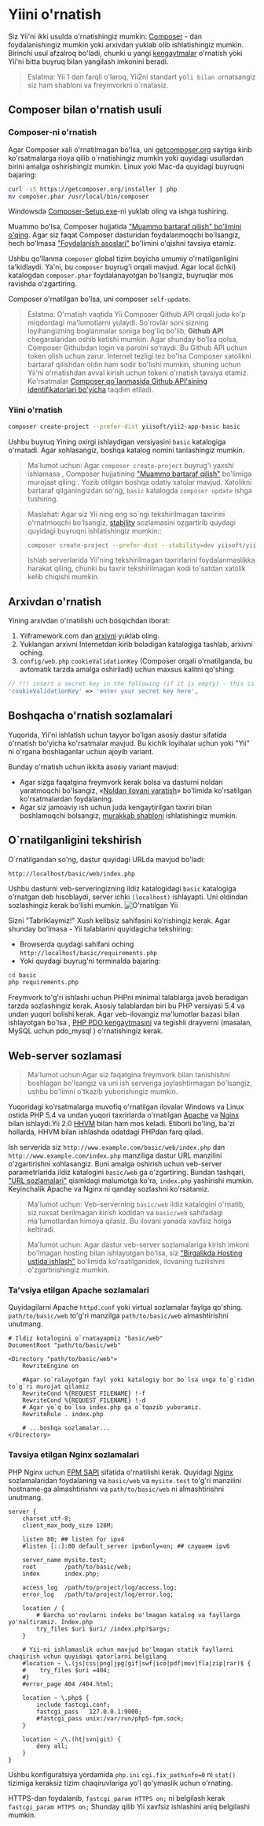 Yiini o'rnatish <span id="installing-from-composer"></span>
==============

Siz Yii'ni ikki usulda o'rnatishingiz mumkin: [Composer](https://getcomposer.org/) - dan foydalanishingiz mumkin yoki arxivdan yuklab olib ishlatishingiz mumkin. Birinchi usul afzalroq bo'ladi, chunki u yangi [kengaytmalar](structure-extensions.md) o'rnatish yoki Yii'ni bitta buyruq bilan yangilash imkonini beradi. 


> Eslatma: Yii 1 dan farqli o'laroq, Yii2ni standart yo`li bilan o`rnatsangiz siz ham shabloni va freymvorkni o`rnatasiz. 


Composer bilan o'rnatish usuli<span id="installing-via-composer"></span>
-----------------------

### Composer-ni o'rnatish 

Agar Composer xali o'rnatilmagan bo'lsa, uni [getcomposer.org](https://getcomposer.org/download/) saytiga kirib ko'rsatmalarga rioya qilib o`rnatishingiz mumkin yoki quyidagi usullardan birini amalga oshirishingiz mumkin. Linux yoki Mac-da quyidagi buyruqni bajaring: 

```bash
curl -sS https://getcomposer.org/installer | php
mv composer.phar /usr/local/bin/composer
```
Windowsda [Composer-Setup.exe](https://getcomposer.org/Composer-Setup.exe)-ni yuklab oling va ishga tushiring.


Muammo bo'lsa, Composer hujjatida ["Muammo bartaraf qilish" bo'limini o'qing]((https://getcomposer.org/doc/articles/troubleshooting.md)). Agar siz faqat Composer dasturidan foydalanmoqchi bo'lsangiz, hech bo'lmasa ["Foydalanish asoslari"]((https://getcomposer.org/doc/01-basic-usage.md)) bo'limini o'qishni tavsiya etamiz. 

Ushbu qo'llanma `composer` global tizim boyicha umumiy o'rnatilganligini ta'kidlaydi. Ya'ni, bu `composer` buyrug'i orqali mavjud. Agar local (ichki) katalogdan `composer.phar` foydalanayotgan bo'lsangiz, buyruqlar mos ravishda o'zgartiring. 

Composer o'rnatilgan bo'lsa, uni composer `self-update`. 

> Eslatma: O'rnatish vaqtida Yii Composer Github API orqali juda ko'p miqdordagi ma'lumotlarni yulaydi.
>So'rovlar soni sizning loyihangizning boglanmalar soniga bog'liq bo'lib, **Github API** chegaralaridan oshib ketishi mumkin. Agar shunday bo'lsa qolsa, Composer Githubdan login va parolni so'raydi. Bu Github API uchun token olish uchun zarur.  Internet tezligi tez bo'lsa Composer xatolikni bartaraf qilishdan oldin ham sodir bo'lishi mumkin, shuning uchun Yii'ni o'rnatishdan avval kirish uchun tokeni o'rnatish tavsiya etamiz.
>Ko'rsatmalar [Composer qo`lanmasida Github API'sining identifikatorlari bo'yicha](https://getcomposer.org/doc/articles/troubleshooting.md#api-rate-limit-and-oauth-tokens) taqdim etiladi.

### Yiini o'rnatish

```bash
composer create-project --prefer-dist yiisoft/yii2-app-basic basic
```

Ushbu buyruq Yining oxirgi ishlaydigan versiyasini `basic` katalogiga o'rnatadi. Agar xohlasangiz, boshqa katalog nomini tanlashingiz mumkin. 

> Ma'lumot uchun: Agar `composer create-project` buyrug'i yaxshi ishlamasa , Composer hujjatining ["Muammo bartaraf qilish"](https://getcomposer.org/doc/articles/troubleshooting.md) bo'limiga murojaat qiling . Yozib otilgan boshqa odatiy xatolar mavjud. Xatolikni bartaraf qilganingizdan so'ng, `basic` katalogda `composer update` ishga tushiring.

> Maslahat: Agar siz Yii ning eng so`ngi tekshirilmagan taxririni o'rnatmoqchi bo'lsangiz, [stability](https://getcomposer.org/doc/04-schema.md#minimum-stability) sozlamasini ozgartirib quydagi quyidagi buyruqni ishlatishingiz mumkin::
>
> ```bash
> composer create-project --prefer-dist --stability=dev yiisoft/yii2-app-basic basic
> ```
>
> Ishlab serverlarida Yii'ning tekshirilmagan taxrirlarini foydalanmaslikka harakat qiling, chunki bu taxrir tekshirilmagan kodi to'satdan xatolik kelib chiqishi mumkin. 


Arxivdan o'rnatish  <span id="installing-from-archive-file"></span>
-------------------------------

Yining arxivdan o'rnatilishi uch bosqichdan iborat:

1. Yiiframework.com dan [arxivni](http://www.yiiframework.com/download/) yuklab oling.
2. Yuklangan arxivni Internetdan kirib boladigan katalogiga tashlab, arxivni oching. 
3. `config/web.php` `cookieValidationKey` (Composer orqali o'rnatilganda, bu avtomatik tarzda amalga oshiriladi) uchun maxsus kalitni qo'shing:

```php
// !!! insert a secret key in the following (if it is empty) - this is required by cookie validation
'cookieValidationKey' => 'enter your secret key here',
```

Boshqacha o'rnatish sozlamalari  <span id="other-installation-options"></span>
--------------------------

Yuqorida, Yii'ni ishlatish uchun tayyor bo'lgan asosiy dastur sifatida o'rnatish bo'yicha ko'rsatmalar mavjud. Bu kichik loyihalar uchun yoki "Yii" ni o'rgana boshlaganlar uchun ajoyib variant. 

Bunday o'rnatish uchun ikkita asosiy variant mavjud: 

* Agar sizga faqatgina freymvork kerak bolsa va dasturni noldan yaratmoqchi bo'lsangiz, «[Noldan ilovani yaratish](tutorial-start-from-scratch.md)» bo'limida ko'rsatilgan ko'rsatmalardan foydalaning.
* Agar siz jamoaviy ish uchun juda kengaytirilgan taxriri bilan boshlamoqchi bolsangiz, [murakkab shabloni](https://github.com/yiisoft/yii2-app-advanced/blob/master/docs/guide/README.md) ishlatishingiz mumkin.


O`rnatilganligini tekshirish <span id="verifying-installation"></span>
----------------------

O`rnatilgandan so'ng, dastur quyidagi URLda mavjud bo'ladi: 

```
http://localhost/basic/web/index.php
```

Ushbu dasturni veb-serveringizning ildiz katalogidagi `basic` katalogiga o'rnatgan deb hisoblaydi, server ichki `(localhost)` ishlayapti. Uni oldindan sozlashingiz kerak bo'lishi mumkin. 
![O'rnatilgan Yii](images/start-app-installed.png)

Sizni "Tabriklaymiz!" Xush kelibsiz sahifasini ko'rishingiz kerak. Agar shunday bo'lmasa - Yii talablarini quyidagicha tekshiring: 

* Browserda quydagi sahifani oching `http://localhost/basic/requirements.php`
* Yoki quydagi buyrug'ni terminalda bajaring: 

```bash
cd basic
php requirements.php
```

Freymvork to'g'ri ishlashi uchun PHPni minimal talablarga javob beradigan tarzda sozlashingiz kerak. Asosiy talablardan biri bu PHP versiyasi 5.4 va undan yuqori bolishi kerak. Agar veb-ilovangiz ma'lumotlar bazasi bilan ishlayotgan bo'lsa , [PHP PDO kengaytmasini](https://secure.php.net/manual/ru/pdo.installation.php) va tegishli drayverni (masalan, MySQL uchun pdo_mysql ) o'rnatishingiz kerak.


Web-server sozlamasi<span id="configuring-web-servers"></span>
-----------------------

> Ma'lumot uchun:Agar siz faqatgina freymvork bilan tanishishni boshlagan bo'lsangiz va uni ish  serveriga joylashtirmagan bo'lsangiz, ushbu bo'limni o'tkazib yuborishingiz mumkin. 

Yuqoridagi ko'rsatmalarga muvofiq o'rnatilgan ilovalar Windows va Linux ostida PHP 5.4 va undan yuqori taxrirlarda o'rnatilgan [Apache](http://httpd.apache.org/) va [Nginx](http://nginx.org/) bilan ishlaydi.Yii 2.0 [HHVM](http://hhvm.com/) bilan ham mos keladi. Etiborli bo'ling, ba'zi hollarda, HHVM bilan ishlashda odatdagi PHPdan farq qiladi.

Ish serverida siz `http://www.example.com/basic/web/index.php` dan `http://www.example.com/index.php` manziliga dastur URL manzilini o'zgartirishni xohlasangiz. 
Buni amalga oshirish uchun veb-server parametrlarida ildiz katalogini `basic/web` ga o'zgartiring. Bundan tashqari, ["URL sozlamalari"](runtime-routing.md) qismidagi malumotga ko'ra, `index.php` yashirishi mumkin. Keyinchalik Apache va Nginx ni qanday sozlashni ko'rsatamiz.

> Ma'lumot uchun: Veb-serverning `basic/web` ildiz katalogini o'rnatib, siz ruxsat berilmagan kirish kodidan va `basic/web` sahifadagi ma'lumotlardan himoya qilasiz. Bu ilovani yanada xavfsiz holga keltiradi. 

> Ma'lumot uchun: Agar dastur veb-server sozlamalariga kirish imkoni bo'lmagan hosting bilan ishlayotgan bo'lsa, siz ["Birgalikda Hosting ustida ishlash"](tutorial-shared-hosting.md) bo'limida ko'rsatilganidek, ilovaning tuzilishini o'zgartirishingiz mumkin.


### Ta'vsiya etilgan Apache sozlamalari <span id="recommended-apache-configuration"></span>

Quyidagilarni Apache `httpd.conf` yoki virtual sozlamalar faylga qo'shing. `path/to/basic/web` to'g'ri manzilga `path/to/basic/web` almashtirishni unutmang. 

```
# Ildiz kotalogini o`rnatayapmiz "basic/web"
DocumentRoot "path/to/basic/web"

<Directory "path/to/basic/web">
    RewriteEngine on

    #Agar so`ralayotgan fayl yoki katalogiy bor bo`lsa unga to`g`ridan to`g`ri murojat qilamiz 
    RewriteCond %{REQUEST_FILENAME} !-f
    RewriteCond %{REQUEST_FILENAME} !-d
    # Agar yo`q bo`lsa index.php ga o`tqazib yuboramiz.
    RewriteRule . index.php

    # ...boshqa sozlamalar...
</Directory>
```


### Tavsiya etilgan Nginx sozlamalari <span id="recommended-nginx-configuration"></span>

PHP Nginx uchun [FPM SAPI](https://secure.php.net/manual/ru/install.fpm.php) sifatida o'rnatilishi kerak. Quyidagi [Nginx](http://wiki.nginx.org/) sozlamalaridan foydalaning va `basic/web` va `mysite.test` to'g'ri manzilini hostname-ga almashtirishni  va `path/to/basic/web` ni almashtirishni unutmang. 

```
server {
    charset utf-8;
    client_max_body_size 128M;

    listen 80; ## listen for ipv4
    #listen [::]:80 default_server ipv6only=on; ## слушаем ipv6

    server_name mysite.test;
    root        /path/to/basic/web;
    index       index.php;

    access_log  /path/to/project/log/access.log;
    error_log   /path/to/project/log/error.log;

    location / {
        # Barcha so'rovlarni indeks bo'lmagan katalog va fayllarga yo'naltiramiz. Index.php
        try_files $uri $uri/ /index.php?$args;
    }

    # Yii-ni ishlamaslik uchun mavjud bo'lmagan statik fayllarni chaqirish uchun quyidagi qatorlarni belgilang
    #location ~ \.(js|css|png|jpg|gif|swf|ico|pdf|mov|fla|zip|rar)$ {
    #    try_files $uri =404;
    #}
    #error_page 404 /404.html;

    location ~ \.php$ {
        include fastcgi.conf;
        fastcgi_pass   127.0.0.1:9000;
        #fastcgi_pass unix:/var/run/php5-fpm.sock;
    }

    location ~ /\.(ht|svn|git) {
        deny all;
    }
}
```

Ushbu konfiguratsiya yordamida `php.ini` `cgi.fix_pathinfo=0` ni `stat()` tizimiga keraksiz tizim chaqiruvlariga yo'l qo'ymaslik uchun o'rnating. 
 
HTTPS-dan foydalanib, `fastcgi_param HTTPS on;` ni belgilash kerak `fastcgi_param HTTPS on;` Shunday qilib Yii xavfsiz ishlashini aniq belgilashi mumkin. 
